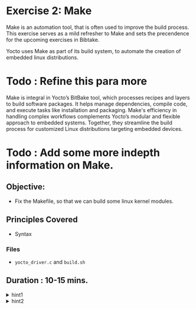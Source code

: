 # Exercise 2: Make

Make is an automation tool, that is often used to improve the build process. 
This exercise serves as a mild refresher to Make and sets the precendence for the upcoming exercises in Bibtake.

Yocto uses Make as part of its build system, to automate the creation of embedded linux distributions.


# Todo : Refine this para more
Make is integral in Yocto’s BitBake tool, which processes recipes and layers to build software packages. It helps manage dependencies, compile code, and execute tasks like installation and packaging. Make's efficiency in handling complex workflows complements Yocto’s modular and flexible approach to embedded systems. Together, they streamline the build process for customized Linux distributions targeting embedded devices.

# Todo : Add some more indepth information on Make.

## Objective:
- Fix the Makefile, so that we can build some linux kernel modules.

## Principles Covered
-  Syntax

### Files
* `yocto_driver.c` and `build.sh` 





## Duration : 10-15 mins.

<details>
<summary>hint1</summary>
Check the folder for make and see what targets it has.
</details>

<details>
<summary>hint2</summary>
Errors give a good understanding. Take a look into the error and Fix it.
</details>